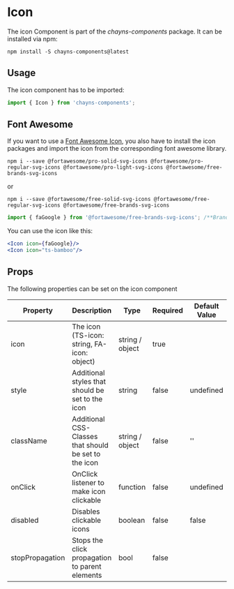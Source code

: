 # Icon #

The icon Component is part of the *chayns-components* package. It can be installed via npm:

    npm install -S chayns-components@latest


## Usage ##

The icon component has to be imported:

```jsx harmony
import { Icon } from 'chayns-components';
```


## Font Awesome ##

If you want to use a [Font Awesome Icon](https://fontawesome.com/icons), you also have to install the icon packages and import the icon from the corresponding font awesome library.

    npm i --save @fortawesome/pro-solid-svg-icons @fortawesome/pro-regular-svg-icons @fortawesome/pro-light-svg-icons @fortawesome/free-brands-svg-icons
    
or
    
    npm i --save @fortawesome/free-solid-svg-icons @fortawesome/free-regular-svg-icons @fortawesome/free-brands-svg-icons


```jsx harmony
import { faGoogle } from '@fortawesome/free-brands-svg-icons'; /**Brands Style*/
```

You can use the icon like this:
```jsx harmony
<Icon icon={faGoogle}/>
<Icon icon="ts-bamboo"/>
```


## Props ##

The following properties can be set on the icon component

| Property     | Description                                                                       | Type            | Required | Default Value |
|--------------|-----------------------------------------------------------------------------------|-----------------|----------|---------------|
| icon         | The icon (TS-icon: string, FA-icon: object)                                       | string / object | true     |               |
| style        | Additional styles that should be set to the icon                                  | string          | false    | undefined     |
| className    | Additional CSS-Classes that should be set to the icon                             | string / object | false    | ''            |
| onClick      | OnClick listener to make icon clickable                                           | function        | false    | undefined     |
| disabled     | Disables clickable icons                                                          | boolean         | false    | false         |
| stopPropagation | Stops the click propagation to parent elements                                 | bool            | false    |               |
